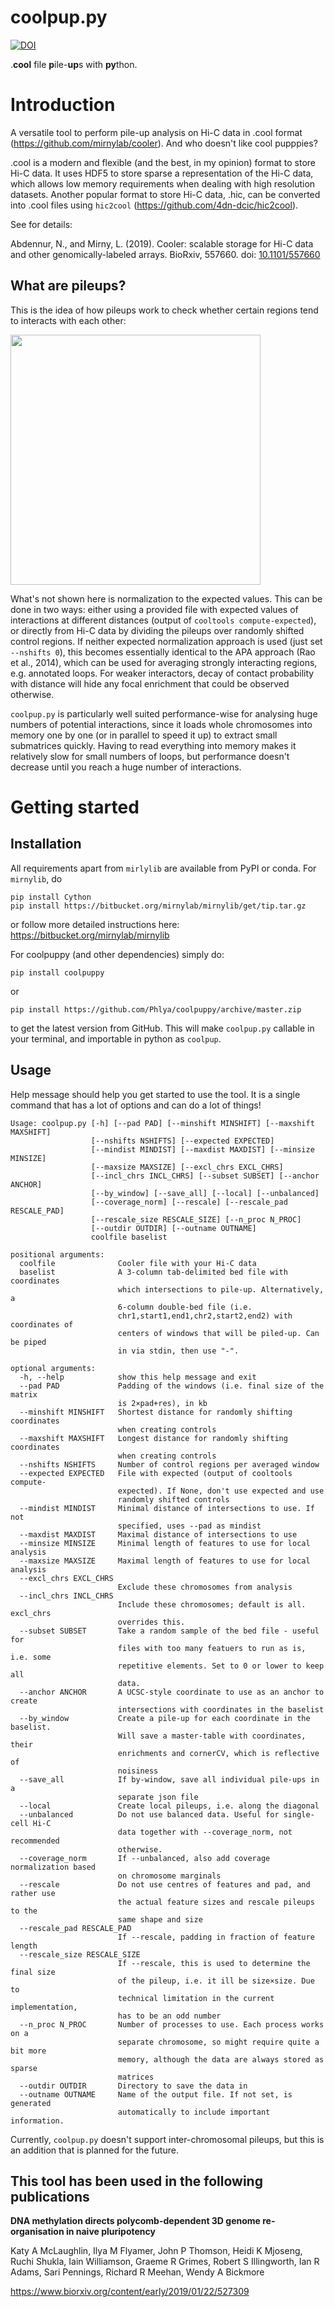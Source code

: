 # coolpup.py
[![DOI](https://zenodo.org/badge/147190130.svg)](https://zenodo.org/badge/latestdoi/147190130)

.**cool** file **p**ile-**up**s with **py**thon.

# Introduction

A versatile tool to perform pile-up analysis on Hi-C data in .cool format (https://github.com/mirnylab/cooler). And who doesn't like cool pupppies?

.cool is a modern and flexible (and the best, in my opinion) format to store Hi-C data. 
It uses HDF5 to store sparse a representation of the Hi-C data, which allows low memory requirements when dealing with high resolution datasets. Another popular format to store Hi-C data, .hic, can be converted into .cool files using `hic2cool` (https://github.com/4dn-dcic/hic2cool).

See for details:

Abdennur, N., and Mirny, L. (2019). Cooler: scalable storage for Hi-C data and other genomically-labeled arrays. BioRxiv, 557660. doi: [10.1101/557660](https://doi.org/10.1101/557660)

## What are pileups?

This is the idea of how pileups work to check whether certain regions tend to interacts with each other:

<img src="https://github.com/Phlya/coolpuppy/blob/master/loop_quant.svg" width="400">

What's not shown here is normalization to the expected values. This can be done in two ways: either using a provided file with expected values of interactions at different distances (output of `cooltools compute-expected`), or directly from Hi-C data by dividing the pileups over randomly shifted control regions. If neither expected normalization approach is used (just set `--nshifts 0`), this becomes essentially identical to the APA approach (Rao et al., 2014), which can be used for averaging strongly interacting regions, e.g. annotated loops. For weaker interactors, decay of contact probability with distance will hide any focal enrichment that could be observed otherwise.

`coolpup.py` is particularly well suited performance-wise for analysing huge numbers of potential interactions, since it loads whole chromosomes into memory one by one (or in parallel to speed it up) to extract small submatrices quickly. Having to read everything into memory makes it relatively slow for small numbers of loops, but performance doesn't decrease until you reach a huge number of interactions.

# Getting started

## Installation
All requirements apart from `mirlylib` are available from PyPI or conda. For `mirnylib`, do

```
pip install Cython
pip install https://bitbucket.org/mirnylab/mirnylib/get/tip.tar.gz
```

or follow more detailed instructions here: https://bitbucket.org/mirnylab/mirnylib

For coolpuppy (and other dependencies) simply do:

`pip install coolpuppy`

or

`pip install https://github.com/Phlya/coolpuppy/archive/master.zip`

to get the latest version from GitHub. This will make `coolpup.py` callable in your terminal, and importable in python as `coolpup`.

## Usage

Help message should help you get started to use the tool. It is a single command that has a lot of options and can do a lot of things!

```
Usage: coolpup.py [-h] [--pad PAD] [--minshift MINSHIFT] [--maxshift MAXSHIFT]
                  [--nshifts NSHIFTS] [--expected EXPECTED]
                  [--mindist MINDIST] [--maxdist MAXDIST] [--minsize MINSIZE]
                  [--maxsize MAXSIZE] [--excl_chrs EXCL_CHRS]
                  [--incl_chrs INCL_CHRS] [--subset SUBSET] [--anchor ANCHOR]
                  [--by_window] [--save_all] [--local] [--unbalanced]
                  [--coverage_norm] [--rescale] [--rescale_pad RESCALE_PAD]
                  [--rescale_size RESCALE_SIZE] [--n_proc N_PROC]
                  [--outdir OUTDIR] [--outname OUTNAME]
                  coolfile baselist

positional arguments:
  coolfile              Cooler file with your Hi-C data
  baselist              A 3-column tab-delimited bed file with coordinates
                        which intersections to pile-up. Alternatively, a
                        6-column double-bed file (i.e.
                        chr1,start1,end1,chr2,start2,end2) with coordinates of
                        centers of windows that will be piled-up. Can be piped
                        in via stdin, then use "-".

optional arguments:
  -h, --help            show this help message and exit
  --pad PAD             Padding of the windows (i.e. final size of the matrix
                        is 2×pad+res), in kb
  --minshift MINSHIFT   Shortest distance for randomly shifting coordinates
                        when creating controls
  --maxshift MAXSHIFT   Longest distance for randomly shifting coordinates
                        when creating controls
  --nshifts NSHIFTS     Number of control regions per averaged window
  --expected EXPECTED   File with expected (output of cooltools compute-
                        expected). If None, don't use expected and use
                        randomly shifted controls
  --mindist MINDIST     Minimal distance of intersections to use. If not
                        specified, uses --pad as mindist
  --maxdist MAXDIST     Maximal distance of intersections to use
  --minsize MINSIZE     Minimal length of features to use for local analysis
  --maxsize MAXSIZE     Maximal length of features to use for local analysis
  --excl_chrs EXCL_CHRS
                        Exclude these chromosomes from analysis
  --incl_chrs INCL_CHRS
                        Include these chromosomes; default is all. excl_chrs
                        overrides this.
  --subset SUBSET       Take a random sample of the bed file - useful for
                        files with too many featuers to run as is, i.e. some
                        repetitive elements. Set to 0 or lower to keep all
                        data.
  --anchor ANCHOR       A UCSC-style coordinate to use as an anchor to create
                        intersections with coordinates in the baselist
  --by_window           Create a pile-up for each coordinate in the baselist.
                        Will save a master-table with coordinates, their
                        enrichments and cornerCV, which is reflective of
                        noisiness
  --save_all            If by-window, save all individual pile-ups in a
                        separate json file
  --local               Create local pileups, i.e. along the diagonal
  --unbalanced          Do not use balanced data. Useful for single-cell Hi-C
                        data together with --coverage_norm, not recommended
                        otherwise.
  --coverage_norm       If --unbalanced, also add coverage normalization based
                        on chromosome marginals
  --rescale             Do not use centres of features and pad, and rather use
                        the actual feature sizes and rescale pileups to the
                        same shape and size
  --rescale_pad RESCALE_PAD
                        If --rescale, padding in fraction of feature length
  --rescale_size RESCALE_SIZE
                        If --rescale, this is used to determine the final size
                        of the pileup, i.e. it ill be size×size. Due to
                        technical limitation in the current implementation,
                        has to be an odd number
  --n_proc N_PROC       Number of processes to use. Each process works on a
                        separate chromosome, so might require quite a bit more
                        memory, although the data are always stored as sparse
                        matrices
  --outdir OUTDIR       Directory to save the data in
  --outname OUTNAME     Name of the output file. If not set, is generated
                        automatically to include important information.

```

Currently, `coolpup.py` doesn't support inter-chromosomal pileups, but this is an addition that is planned for the future.

## This tool has been used in the following publications

**DNA methylation directs polycomb-dependent 3D genome re- organisation in naive pluripotency**

Katy A McLaughlin, Ilya M Flyamer, John P Thomson, Heidi K Mjoseng, Ruchi Shukla, Iain Williamson, Graeme R Grimes, Robert S Illingworth, Ian R Adams, Sari Pennings, Richard R Meehan, Wendy A Bickmore

https://www.biorxiv.org/content/early/2019/01/22/527309
